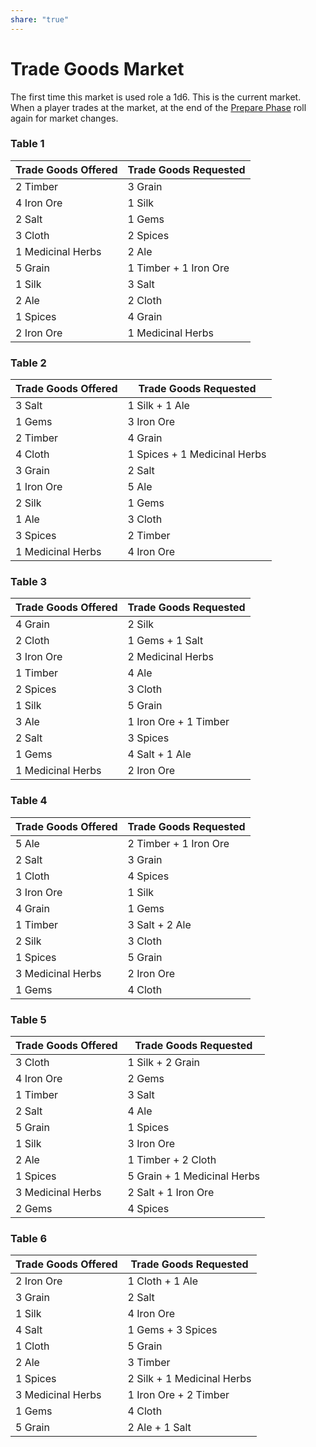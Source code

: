 ```yaml
---
share: "true"
---
```



# Trade Goods Market

The first time this market is used role a 1d6. This is the current market.
When a player trades at the market, at the end of the [Prepare Phase](./Prepare%20Phase.md) roll again for market changes.

### Table 1

| Trade Goods Offered               | Trade Goods Requested                |
|-----------------------------------|--------------------------------------|
| 2 Timber                          | 3 Grain                              |
| 4 Iron Ore                        | 1 Silk                               |
| 2 Salt                            | 1 Gems           |
| 3 Cloth                  | 2 Spices                             |
| 1 Medicinal Herbs                 | 2 Ale                       |
| 5 Grain                           | 1 Timber + 1 Iron Ore                |
| 1 Silk                            | 3 Salt                               |
| 2 Ale                    | 2 Cloth                     |
| 1 Spices                          | 4 Grain                              |
| 2 Iron Ore                        | 1 Medicinal Herbs                    |

### Table 2

| Trade Goods Offered               | Trade Goods Requested                |
|-----------------------------------|--------------------------------------|
| 3 Salt                            | 1 Silk + 1 Ale              |
| 1 Gems        | 3 Iron Ore                           |
| 2 Timber                          | 4 Grain                              |
| 4 Cloth                  | 1 Spices + 1 Medicinal Herbs         |
| 3 Grain                           | 2 Salt                               |
| 1 Iron Ore                        | 5 Ale                       |
| 2 Silk                            | 1 Gems           |
| 1 Ale                    | 3 Cloth                     |
| 3 Spices                          | 2 Timber                             |
| 1 Medicinal Herbs                 | 4 Iron Ore                           |

### Table 3

| Trade Goods Offered               | Trade Goods Requested                |
|-----------------------------------|--------------------------------------|
| 4 Grain                           | 2 Silk                               |
| 2 Cloth                  | 1 Gems + 1 Salt  |
| 3 Iron Ore                        | 2 Medicinal Herbs                    |
| 1 Timber                          | 4 Ale                       |
| 2 Spices                          | 3 Cloth                     |
| 1 Silk                            | 5 Grain                              |
| 3 Ale                    | 1 Iron Ore + 1 Timber                |
| 2 Salt                            | 3 Spices                             |
| 1 Gems        | 4 Salt + 1 Ale              |
| 1 Medicinal Herbs                 | 2 Iron Ore                           |

### Table 4

| Trade Goods Offered               | Trade Goods Requested                |
|-----------------------------------|--------------------------------------|
| 5 Ale                    | 2 Timber + 1 Iron Ore                |
| 2 Salt                            | 3 Grain                              |
| 1 Cloth                  | 4 Spices                             |
| 3 Iron Ore                        | 1 Silk                               |
| 4 Grain                           | 1 Gems           |
| 1 Timber                          | 3 Salt + 2 Ale              |
| 2 Silk                            | 3 Cloth                     |
| 1 Spices                          | 5 Grain                              |
| 3 Medicinal Herbs                 | 2 Iron Ore                           |
| 1 Gems        | 4 Cloth                     |

### Table 5

| Trade Goods Offered               | Trade Goods Requested                |
|-----------------------------------|--------------------------------------|
| 3 Cloth                  | 1 Silk + 2 Grain                     |
| 4 Iron Ore                        | 2 Gems           |
| 1 Timber                          | 3 Salt                               |
| 2 Salt                            | 4 Ale                       |
| 5 Grain                           | 1 Spices                             |
| 1 Silk                            | 3 Iron Ore                           |
| 2 Ale                    | 1 Timber + 2 Cloth          |
| 1 Spices                          | 5 Grain + 1 Medicinal Herbs          |
| 3 Medicinal Herbs                 | 2 Salt + 1 Iron Ore                  |
| 2 Gems        | 4 Spices                             |

### Table 6

| Trade Goods Offered               | Trade Goods Requested                |
|-----------------------------------|--------------------------------------|
| 2 Iron Ore                        | 1 Cloth + 1 Ale    |
| 3 Grain                           | 2 Salt                               |
| 1 Silk                            | 4 Iron Ore                           |
| 4 Salt                            | 1 Gems + 3 Spices|
| 1 Cloth                  | 5 Grain                              |
| 2 Ale                    | 3 Timber                             |
| 1 Spices                          | 2 Silk + 1 Medicinal Herbs           |
| 3 Medicinal Herbs                 | 1 Iron Ore + 2 Timber                |
| 1 Gems        | 4 Cloth                     |
| 5 Grain                           | 2 Ale + 1 Salt              |